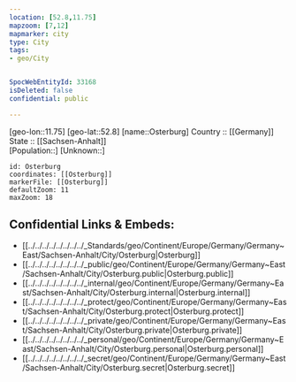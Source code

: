 ```yaml
---
location: [52.8,11.75] 
mapzoom: [7,12] 
mapmarker: city 
type: City
tags:
- geo/City


SpocWebEntityId: 33168
isDeleted: false
confidential: public

---
```

[geo-lon::11.75] 
[geo-lat::52.8] 
[name::Osterburg] 
Country :: [[Germany]]  
State :: [[Sachsen-Anhalt]]  
[Population::] 
[Unknown::] 


```leaflet
id: Osterburg
coordinates: [[Osterburg]] 
markerFile: [[Osterburg]] 
defaultZoom: 11 
maxZoom: 18
```


## Confidential Links & Embeds: 
- [[../../../../../../../../_Standards/geo/Continent/Europe/Germany/Germany~East/Sachsen-Anhalt/City/Osterburg|Osterburg]] 
- [[../../../../../../../../_public/geo/Continent/Europe/Germany/Germany~East/Sachsen-Anhalt/City/Osterburg.public|Osterburg.public]] 
- [[../../../../../../../../_internal/geo/Continent/Europe/Germany/Germany~East/Sachsen-Anhalt/City/Osterburg.internal|Osterburg.internal]] 
- [[../../../../../../../../_protect/geo/Continent/Europe/Germany/Germany~East/Sachsen-Anhalt/City/Osterburg.protect|Osterburg.protect]] 
- [[../../../../../../../../_private/geo/Continent/Europe/Germany/Germany~East/Sachsen-Anhalt/City/Osterburg.private|Osterburg.private]] 
- [[../../../../../../../../_personal/geo/Continent/Europe/Germany/Germany~East/Sachsen-Anhalt/City/Osterburg.personal|Osterburg.personal]] 
- [[../../../../../../../../_secret/geo/Continent/Europe/Germany/Germany~East/Sachsen-Anhalt/City/Osterburg.secret|Osterburg.secret]] 
